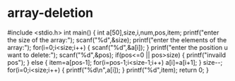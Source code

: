 # array-deletion
#include <stdio.h>
int main()
{
int a[50],size,i,num,pos,item;
printf("enter the size of the array:");
scanf("%d",&size);
printf("enter the elements of the array:");
for(i=0;i<size;i++)
{
scanf("%d",&a[i]);
}
printf("enter the position u want to delete:");
scanf("%d",&pos);
if(pos<=0 || pos>size)
{
    printf("invaild pos");
}
else
{
    item=a[pos-1];
    for(i=pos-1;i<size-1;i++)
    a[i]=a[i+1];
}
size--;
for(i=0;i<size;i++)
{
    printf("%d\n",a[i]);
}
printf("%d",item);
return 0;
}
